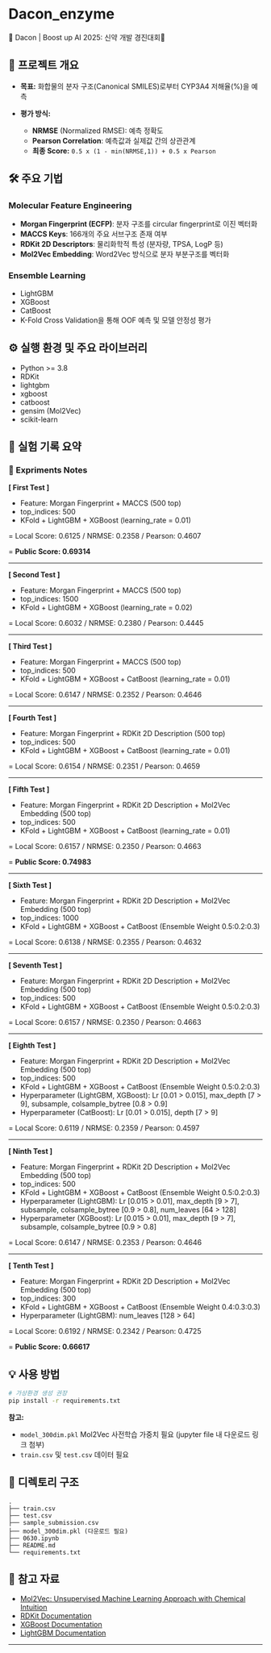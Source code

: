 # Dacon_enzyme
🧬 Dacon | Boost up AI 2025: 신약 개발 경진대회🧬

## 📌 프로젝트 개요

* **목표:** 화합물의 분자 구조(Canonical SMILES)로부터 CYP3A4 저해율(%)을 예측
* **평가 방식:**

  * **NRMSE** (Normalized RMSE): 예측 정확도
  * **Pearson Correlation**: 예측값과 실제값 간의 상관관계
  * **최종 Score:** `0.5 x (1 - min(NRMSE,1)) + 0.5 x Pearson`

## 🛠️ 주요 기법

### Molecular Feature Engineering

* **Morgan Fingerprint (ECFP)**: 분자 구조를 circular fingerprint로 이진 벡터화
* **MACCS Keys**: 166개의 주요 서브구조 존재 여부
* **RDKit 2D Descriptors**: 물리화학적 특성 (분자량, TPSA, LogP 등)
* **Mol2Vec Embedding**: Word2Vec 방식으로 분자 부분구조를 벡터화

### Ensemble Learning

* LightGBM
* XGBoost
* CatBoost
* K-Fold Cross Validation을 통해 OOF 예측 및 모델 안정성 평가

## ⚙️ 실행 환경 및 주요 라이브러리

* Python >= 3.8
* RDKit
* lightgbm
* xgboost
* catboost
* gensim (Mol2Vec)
* scikit-learn

## 🧪 실험 기록 요약

### 📄 Expriments Notes

**[ First Test ]**   
- Feature: Morgan Fingerprint + MACCS (500 top)
- top_indices: 500
- KFold + LightGBM + XGBoost (learning_rate = 0.01)

= Local Score: 0.6125 / NRMSE: 0.2358 / Pearson: 0.4607 

= **Public Score: 0.69314**

---

**[ Second Test ]**   
- Feature: Morgan Fingerprint + MACCS (500 top)
- top_indices: 1500
- KFold + LightGBM + XGBoost (learning_rate = 0.02)

= Local Score: 0.6032 / NRMSE: 0.2380 / Pearson: 0.4445

---

**[ Third Test ]**   
- Feature: Morgan Fingerprint + MACCS (500 top)
- top_indices: 500
- KFold + LightGBM + XGBoost + CatBoost (learning_rate = 0.01)

= Local Score: 0.6147 / NRMSE: 0.2352 / Pearson: 0.4646

---

**[ Fourth Test ]**
- Feature: Morgan Fingerprint + RDKit 2D Description (500 top)
- top_indices: 500
- KFold + LightGBM + XGBoost + CatBoost (learning_rate = 0.01)

= Local Score: 0.6154 / NRMSE: 0.2351 / Pearson: 0.4659

---

**[ Fifth Test ]**
- Feature: Morgan Fingerprint + RDKit 2D Description + Mol2Vec Embedding (500 top)
- top_indices: 500
- KFold + LightGBM + XGBoost + CatBoost (learning_rate = 0.01)

= Local Score: 0.6157 / NRMSE: 0.2350 / Pearson: 0.4663   

= **Public Score: 0.74983**

---

**[ Sixth Test ]**
- Feature: Morgan Fingerprint + RDKit 2D Description + Mol2Vec Embedding (500 top)
- top_indices: 1000
- KFold + LightGBM + XGBoost + CatBoost (Ensemble Weight 0.5:0.2:0.3)

= Local Score: 0.6138 / NRMSE: 0.2355 / Pearson: 0.4632   

---

**[ Seventh Test ]**
- Feature: Morgan Fingerprint + RDKit 2D Description + Mol2Vec Embedding (500 top)
- top_indices: 500
- KFold + LightGBM + XGBoost + CatBoost (Ensemble Weight 0.5:0.2:0.3)

= Local Score: 0.6157 / NRMSE: 0.2350 / Pearson: 0.4663   

---

**[ Eighth Test ]**
- Feature: Morgan Fingerprint + RDKit 2D Description + Mol2Vec Embedding (500 top)
- top_indices: 500
- KFold + LightGBM + XGBoost + CatBoost (Ensemble Weight 0.5:0.2:0.3)
- Hyperparameter (LightGBM, XGBoost): Lr [0.01 > 0.015], max_depth [7 > 9], subsample, colsample_bytree [0.8 > 0.9]
- Hyperparameter (CatBoost): Lr [0.01 > 0.015], depth [7 > 9]

= Local Score: 0.6119 / NRMSE: 0.2359 / Pearson: 0.4597   

---

**[ Ninth Test ]**
- Feature: Morgan Fingerprint + RDKit 2D Description + Mol2Vec Embedding (500 top)
- top_indices: 500
- KFold + LightGBM + XGBoost + CatBoost (Ensemble Weight 0.5:0.2:0.3)
- Hyperparameter (LightGBM): Lr [0.015 > 0.01], max_depth [9 > 7], subsample, colsample_bytree [0.9 > 0.8], num_leaves [64 > 128]
- Hyperparameter (XGBoost): Lr [0.015 > 0.01], max_depth [9 > 7], subsample, colsample_bytree [0.9 > 0.8]

= Local Score: 0.6147 / NRMSE: 0.2353 / Pearson: 0.4646 

---

**[ Tenth Test ]**
- Feature: Morgan Fingerprint + RDKit 2D Description + Mol2Vec Embedding (500 top)
- top_indices: 300
- KFold + LightGBM + XGBoost + CatBoost (Ensemble Weight 0.4:0.3:0.3)
- Hyperparameter (LightGBM): num_leaves [128 > 64]

= Local Score: 0.6192 / NRMSE: 0.2342 / Pearson: 0.4725

= **Public Score: 0.66617**


## 💡 사용 방법

```bash
# 가상환경 생성 권장
pip install -r requirements.txt
```


**참고:**

* `model_300dim.pkl` Mol2Vec 사전학습 가중치 필요 (jupyter file 내 다운로드 링크 첨부)
* `train.csv` 및 `test.csv` 데이터 필요

## 📂 디렉토리 구조

```
.
├── train.csv
├── test.csv
├── sample_submission.csv
├── model_300dim.pkl (다운로드 필요)
├── 0630.ipynb
├── README.md
└── requirements.txt
```

## 📝 참고 자료

* [Mol2Vec: Unsupervised Machine Learning Approach with Chemical Intuition](https://pubs.acs.org/doi/10.1021/acscentsci.7b00512)
* [RDKit Documentation](https://www.rdkit.org/docs/)
* [XGBoost Documentation](https://xgboost.readthedocs.io/)
* [LightGBM Documentation](https://lightgbm.readthedocs.io/)

---
